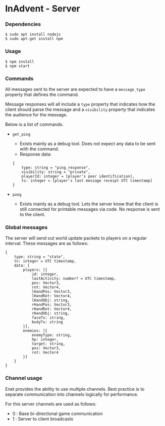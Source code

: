 # InAdvent - Server

### Dependencies
```
$ sudo apt install nodejs
$ sudo apt-get install npm
```
### Usage
```
$ npm install
$ npm start
```

### Commands

All messages sent to the server are expected to have a `message_type` property that defines the command.

Message responses will all include a `type` property that indicates how the client should parse the message and a `visibility` property that indicates the audience for the message.

Below is a list of commands.

* `get_ping`
    - Exists mainly as a debug tool. Does not expect any data to be sent with the command.
    - Response data:
    ```
    {
        type: string = "ping_response",
        visibility: string = "private",
        playerId: integer = [player's peer identification],
        ts: integer = [player's last message receipt UTC timestamp]
    }
    ```

* `pong`
    - Exists mainly as a debug tool. Lets the server know that the client is still connected for printable messages via code. No response is sent to the client.

### Global messages

The server will send out world update packets to players on a regular interval. These messages are as follows:

```
{
    type: string = "state",
    ts: integer = UTC timestamp,
    data: {
        players: [{
            id: integer,
            lastActivity: number? = UTC timestamp,
            pos: Vector3,
            rot: Vector4,
            lHandPos: Vector3,
            lHandRot: Vector4,
            lHandObj: string,
            rHandPos: Vector3,
            rHandRot: Vector4,
            rHandObj: string,
            faceTx: string,
            bodyTx: string
        }],
        enemies: [{
            enemyType: string,
            hp: integer,
            target: string,
            pos: Vector3,
            rot: Vector4
        }]
    }
}
```


### Channel usage

Enet provides the ability to use multiple channels. Best practice is to separate communication into channels logically for performance.

For this server channels are used as follows:

* 0 : Base bi-directional game communication
* 1 : Server to client broadcasts 

